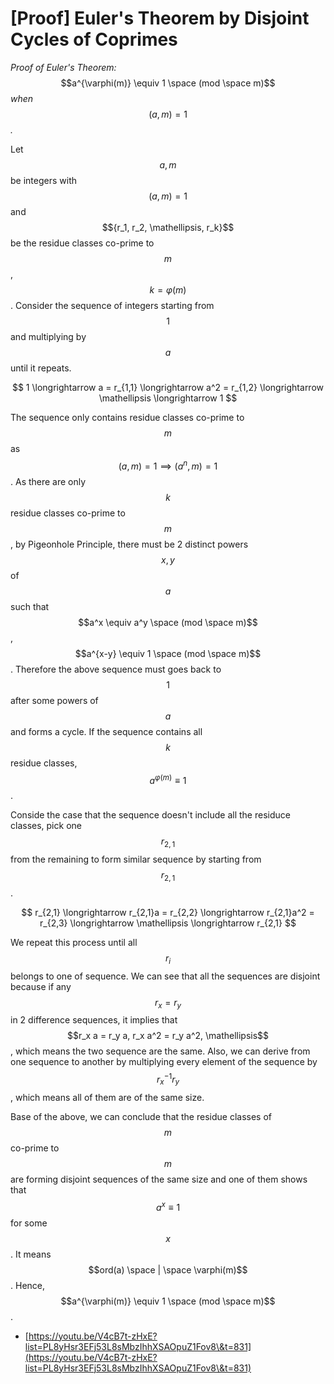 # \[Proof] Euler's Theorem by Disjoint Cycles of Coprimes

_Proof of Euler's Theorem:_ $$a^{\varphi(m)} \equiv 1 \space (mod \space m)$$ _when_ $$(a, m) = 1$$_._

Let $$a, m$$ be integers with $$(a, m) = 1$$ and $${r_1, r_2, \mathellipsis, r_k}$$ be the residue classes co-prime to $$m$$, $$k = \varphi(m)$$. Consider the sequence of integers starting from $$1$$ and multiplying by $$a$$ until it repeats.

$$
1 \longrightarrow a = r_{1,1} \longrightarrow a^2 = r_{1,2} \longrightarrow \mathellipsis \longrightarrow 1
$$

The sequence only contains residue classes co-prime to $$m$$ as $$(a, m) = 1 \implies (a^n, m) = 1$$. As there are only $$k$$ residue classes co-prime to $$m$$, by Pigeonhole Principle, there must be 2 distinct powers $$x, y$$ of $$a$$ such that $$a^x \equiv a^y \space (mod \space m)$$, $$a^{x-y} \equiv 1 \space (mod \space m)$$. Therefore the above sequence must goes back to $$1$$ after some powers of $$a$$ and forms a cycle. If the sequence contains all $$k$$ residue classes, $$a^{\varphi(m)} \equiv 1$$.

Conside the case that the sequence doesn't include all the residuce classes, pick one $$r_{2, 1}$$ from the remaining to form similar sequence by starting from $$r_{2, 1}$$.

$$
r_{2,1} \longrightarrow r_{2,1}a = r_{2,2} \longrightarrow r_{2,1}a^2 = r_{2,3} \longrightarrow \mathellipsis \longrightarrow r_{2,1}
$$

We repeat this process until all $$r_i$$ belongs to one of sequence. We can see that all the sequences are disjoint because if any $$r_x = r_y$$ in 2 difference sequences, it implies that $$r_x a = r_y a, r_x a^2 = r_y a^2, \mathellipsis$$, which means the two sequence are the same. Also, we can derive from one sequence to another by multiplying every element of the sequence by $$r_x^{-1}r_y$$, which means all of them are of the same size.

Base of the above, we can conclude that the residue classes of $$m$$ co-prime to $$m$$ are forming disjoint sequences of the same size and one of them shows that $$a^x \equiv 1$$ for some $$x$$. It means $$ord(a) \space | \space \varphi(m)$$. Hence, $$a^{\varphi(m)} \equiv 1 \space (mod \space m)$$.

* [https://youtu.be/V4cB7t-zHxE?list=PL8yHsr3EFj53L8sMbzIhhXSAOpuZ1Fov8\&t=831](https://youtu.be/V4cB7t-zHxE?list=PL8yHsr3EFj53L8sMbzIhhXSAOpuZ1Fov8\&t=831)
